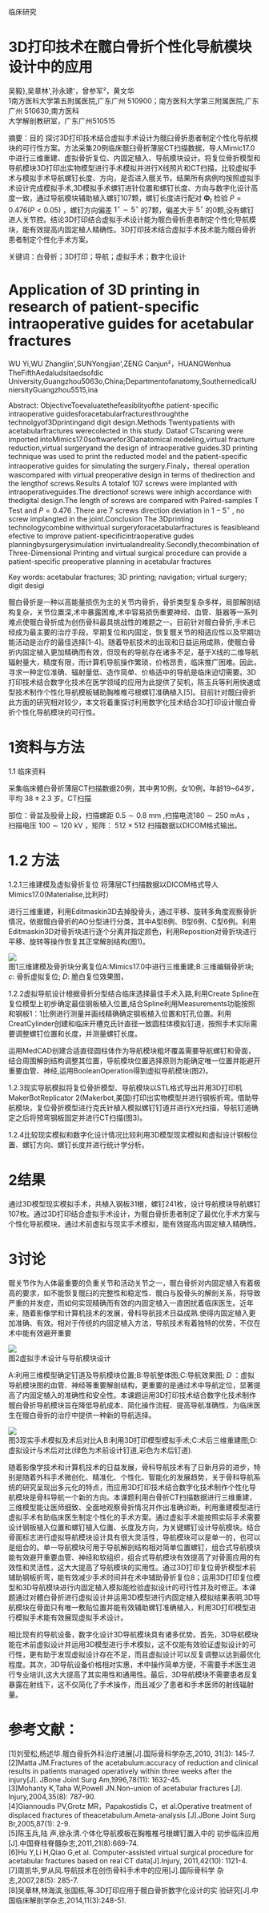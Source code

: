 临床研究

# 3D打印技术在髋白骨折个性化导航模块设计中的应用

吴毅},吴章林',孙永建'，曾参军²，黄文华  
1南方医科大学第五附属医院,广东广州 510900；南方医科大学第三附属医院,广东广州 510630;南方医科  
大学解剖教研室，广东广州510515

摘要：目的 探讨3D打印技术结合虚拟手术设计为髋臼骨折患者制定个性化导航模块的可行性方案。方法采集20例临床髋臼骨折薄层CT扫描数据，导人Mimic17.0中进行三维重建、虚拟骨折复位、内固定植入、导航模块设计。将复位骨折模型和导航模块3D打印出实物模型进行手术模拟并进行X线照片和CT扫描，比较虚拟手术与模拟手术导航螺钉长度、方向，是否进入髋关节。结果所有病例均按照虚拟手术设计完成模拟手术,3D模拟手术螺钉进针位置和螺钉长度、方向与数字化设计高度一致，通过导航模块辅助植入螺钉107颗，螺钉长度进行配对 $\mathbf { \Phi } _ { t }$ 检验 $P { = } 0 . 4 7 6 ( P { < } 0 . 0 5 )$ ，螺钉方向偏差 $1 ^ { \circ } { \sim } 5 ^ { \circ }$ 的7颗，偏差大于 $5 ^ { \circ }$ 的0颗,没有螺钉进人关节腔。结论3D打印结合虚拟手术设计能为髋白骨折患者制定个性化导航模块，能有效提高内固定植人精确性。3D打印技术结合虚拟手术技术能为髋白骨折患者制定个性化手术方案。

关键词：白骨折；3D打印；导航；虚拟手术；数字化设计

# Application of 3D printing in research of patient-specific intraoperative guides for acetabular fractures

WU Yi,WU Zhanglin',SUNYongjian',ZENG Canjun²，HUANGWenhua TheFifthAedaludsitaedsofdic University,Guangzhou5063o,China;Departmentofanatomy,SouthernedicalUniersityGuangzhou5515,ina

Abstract: ObjectiveToevaluatethefeasiblityofthe patient-specific intraoperative guidesforacetabularfracturesthroughthe technolgyof3Dprintingand digit design.Methods Twentypatients with acetabularfractures werecolected in this study. Dataof CTscaning were imported intoMimics17.0softwarefor3Danatomical modeling,virtual fracture reduction,virtual surgeryand the design of intraoperative guides.3D printing technique was used to print the reducted model and the patient-specific intraoperative guides for simulating the surgery.Finaly，thereal operation wascompared with virtual preoperative design in terms of thedirection and the lengthof screws.Results A totalof 107 screws were implanted with intraoperativeguides.The directionof screws were inhigh accordance with thedigital design.The length of screws are compared with Paired-samples T Test and $\scriptstyle P = 0 . 4 7 6$ .There are 7 screws direction deviation in $1 - 5 ^ { \circ }$ , no screw implangted in the joint.Conclusion The 3Dprinting technologycombine withvirtual surgeryforacetabularfractures is feasibleand efective to improve patient-specificintraoperative gudes planningbysurgerysimulation invirtualandreality.Secondly,thecombination of Three-Dimensional Printing and virtual surgical procedure can provide a patient-specific preoperative planning in acetabular fractures

Key words: acetabular fractures; 3D printing; navigation; virtual surgery; digit desigi

髋白骨折是一种以高能量损伤为主的关节内骨折，骨折类型复杂多样，局部解剖结构复杂，关节位置深,术中暴露困难,术中容易损伤重要神经、血管、脏器等一系列难点使髋白骨折成为创伤骨科最具挑战性的难题之一。目前针对髋白骨折,手术已经成为最主要的治疗手段，早期复位和内固定，恢复髋关节的相适应性以及早期功能活动是治疗的最佳选择[1-4]。随着导航技术的出现和日益运用成熟，使髋白骨折内固定植入更加精确而有效，但现有的导航存在诸多不足，基于X线的二维导航辐射量大，精度有限，而计算机导航操作繁琐，价格昂贵，临床推广困难。因此，寻求一种定位准确、辐射量低、造作简单、价格适中的导航是临床迫切需要。3D打印技术结合数字化技术在医学领域的应用为此提供了契机，陈玉兵等利用快速成型技术制作个性化导航模板辅助胸椎椎弓根螺钉准确植入[5]。目前针对髋臼骨折此方面的研究相对较少，本文将着重探讨利用数字化技术结合3D打印设计髋白骨折个性化导航模块的可行性。

# 1资料与方法

1.1 临床资料

采集临床體白骨折薄层CT扫描数据20例，其中男10例，女10例，年龄19\~64岁，平均 $3 8 { \pm } 2 . 3$ 岁。CT扫描

部位：骨盆及股骨上段，扫描螺距 $0 . 5 { \sim } 0 . 8 ~ \mathrm { m m }$ ,扫描电流$1 8 0 { \sim } 2 5 0 ~ \mathrm { m A s }$ ，扫描电压 $1 0 0 { \sim } 1 2 0 \ \mathrm { k V }$ ，矩阵： $5 1 2 \times 5 1 2$ 扫描数据以DICOM格式输出。

# 1.2 方法

1.2.1三维建模及虚拟骨折复位 将薄层CT扫描数据以DICOM格式导人Mimics17.0(Materialise,比利时）

进行三维重建，利用Editmaskin3D去掉股骨头，通过平移、旋转多角度观察骨折情况，依据髋白骨折的AO分型进行分类，其中A型8例、B型6例、C型6例。利用Editmaskin3D对骨折块进行逐个分离并指定颜色，利用Reposition对骨折块进行平移、旋转等操作恢复其正常解剖结构(图1)。

![](images/34750372ee4cbce37174e4349372b2ce085626240762d0ef76c47768c494f99d.jpg)  
图1三维建模及骨折块分离复位A:Mimics17.0中进行三维重建;B:三维编辑骨折块; $c \mathrm { : }$ 骨折虚拟复位; $D \colon$ 脆白复位效果图，

1.2.2虚拟导航设计根据骨折分型结合临床选择最佳手术入路,利用Create Spline在复位模型上初步确定最佳钢板植入位置,结合Spline利用Measurements功能按照和钢板1：1比例进行测量并画线精确确定钢板植入位置和钉孔位置。利用CreatCylinder创建和临床开槽克氏针直径一致圆柱体模拟钉道，按照手术实际需要调整螺钉位置和长度，并测量螺钉长度。

运用MedCAD创建合适直径圆柱体作为导航模块粗坏覆盖需要导航螺钉和骨面，结合周围解剖结构调整其位置，导航模块位置选择原则为能确定唯一位置并能避开重要血管、神经,运用BooleanOperation得到虚拟导航模块(图2)。

1.2.3现实导航模拟将复位骨折模型、导航模块以STL格式导出并用3D打印机MakerBotReplicator 2(Makerbot,美国)打印出实物模型并进行钢板折弯。借助导航模块，复位骨折模型进行克氏针植入模拟螺钉钉道并进行X光扫描，导航钉道确定之后将预弯钢板固定并进行CT扫描(图3)。

1.2.4比较现实模拟和数字化设计情况比较利用3D模型现实模拟和虚拟设计钢板位置、螺钉方向、螺钉长度并进行统计学分析。

# 2结果

通过3D模型现实模拟手术，共植入钢板31根，螺钉241枚，设计导航模块导航螺钉107枚。通过3D打印结合虚拟手术设计，为髋白骨折患者制定了最优化手术方案与个性化导航模块，通过术前虚拟与现实手术模拟，能有效提高内固定植入精确性。

# 3讨论

髋关节作为人体最重要的负重关节和活动关节之一，髋白骨折对内固定植入有着极高的要求，如不能恢复髋臼的完整性和稳定性、髋白与股骨头的解剖关系，将导致严重的并发症，而如何实现精确而有效的内固定植入一直困扰着临床医生。近年来，随着影像学和计算机技术的发展，骨科导航技术日益成熟.使得内固定植入更加准确、有效。相对于传统的内固定植入方法，导航技术有着独特的优势，不仅在术中能有效避开重要

![](images/b8e2699bcf7f60d8c7b65d9dfc5f3bb464f4e2043c5f7c9f7ddf70fa9989bd17.jpg)  
图2虚拟手术设计与导航模块设计

A:利用三维模型确定钉道及导航模块位置;B:导航整体图;C:导航效果图; $D$ ：虚拟导航模块图的血管、神经等重要解剖结构，更重要的是通过术中导航定位，显著提高了内固定植入的准确性和安全性。本课题运用3D打印技术结合数字化技术制作髋白骨折导航模块旨在降低导航成本、简化操作流程、提高导航准确性，为临床医生在髋白骨折的治疗中提供一种新的导航选择。

![](images/91522628a59a2cd88639e28eb5f077fe850bed66952641d0653aa5fe285b896f.jpg)  
图3现实手术模拟及术后对比A,B:利用3D打印模型模拟手术;C:术后三维重建图;D:虚拟设计与术后对比(绿色为术前设计钉道,彩色为术后钉道).

随着影像学技术和计算机技术的日益发展，骨科导航技术有了日新月异的进步，特别是随着外科手术微创化、精准化、个性化、智能化的发展趋势，关于骨科导航系统的研究呈现出多元化的特点，而应用3D打印技术结合数字化技术制作个性化导航模块是骨科导航一个新的方向。本课题利用白骨折CT扫描数据进行三维重建，三维模型能让医师细致、全面地观察骨折情况并作出准确诊断。利用重建模型进行虚拟手术有助临床医生制定个性化的手术方案。通过虚拟手术能按照实际手术需要设计钢板植入位置和螺钉植入位置、长度及方向，为关键螺钉设计导航模块。结合骨面标志进行虚拟导航模块设计具有很大灵活性，导航模块可以是单一的，也可以是组合的。单一导航模块可用于导航解剖结构相对简单位置螺钉，组合式导航模块能有效避开重要血管、神经和软组织，组合式导航模块有效提高了对骨面应用的有效性和灵活性，这大大提高了导航模块的实用性。通过3D打印复位骨折模型术前辅助钢板折弯，能有效减少手术时间并在术中辅助骨折复位8；运用3D打印复位模型和3D导航模块进行内固定植入模拟能检验虚拟设计的可行性并及时修正。本课题通过对體白骨折进行虚拟设计并运用3D模型进行内固定植入模拟结果表明,3D导航模块在骨面只有唯一敷贴位置并能有效辅助螺钉准确植入，利用3D打印模型进行模拟手术能有效展现虚拟手术设计。

相比现有的导航设备，数字化设计3D导航模块具有诸多优势。首先，3D导航模块能在术前虚拟设计并运用3D模型进行手术模拟，这不仅能有效验证虚拟设计的可行性，更有助于发现虚拟设计存在不足，而且虚拟设计可以反复调整以达到最优化程度。其次，3D导航设备价格相对实惠，术中操作简单方便，不需要手术医生进行专业培训,这大大提高了其实用性和通用性。最后，3D导航模块不需要患者反复暴露在射线下，这不仅简化了手术操作，而且减少了患者和手术医师的射线辐射量。

# 参考文献：

[1]刘莹松,杨述华.髋白骨折外科治疗进展[J].国际骨科学杂志,2010, 31(3): 145-7.   
[2]Matta JM.Fractures of the acetabulum:accuracy of reduction and clinical results in patients managed operatively within three weeks after the injury[J]. JBone Joint Surg Am,1996,78(11): 1632-45.   
[3]Mohanty K,Taha W,Powell JN.Non-union of acetabular fractures [J]. Injury,2004,35(8): 787-90.   
[4]Giannoudis PV,Grotz MR，Papakostidis C，et al.Operative treatment of displaced fractures of theacetabulum.Ameta-analysis [J].JBone Joint Surg Br,2005,87(1): 2-9.   
[5]陈玉兵,陆 声,徐永清.个体化导航模板在胸椎椎弓根螺钉置入中的 初步临床应用[J].中国脊柱脊髓杂志,2011,21(8):669-74.   
[6]Hu Y,Li H,Qiao G,et al. Computer-assisted virtual surgical procedure for acetabular fractures based on real CT data[J].Injury, 2011,42(10): 1121-4.   
[7]周凯华,罗从风.导航技术在创伤骨科手术中的应用[J].国际骨科学 杂志,2007,28(5): 285-7.   
[8]吴章林,林海滨,张国栋,等.3D打印应用于髋白骨折数字化设计的实 验研究[J].中国临床解剖学杂志,2014,11(3):248-51.